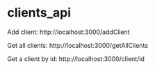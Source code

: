 # clients_api
<!-- Add client -->
Add client: http://localhost:3000/addClient

<!-- get all clients -->
Get all clients: http://localhost:3000/getAllClients

<!-- get a client by id -->
Get a client by id: http://localhost:3000/client/id